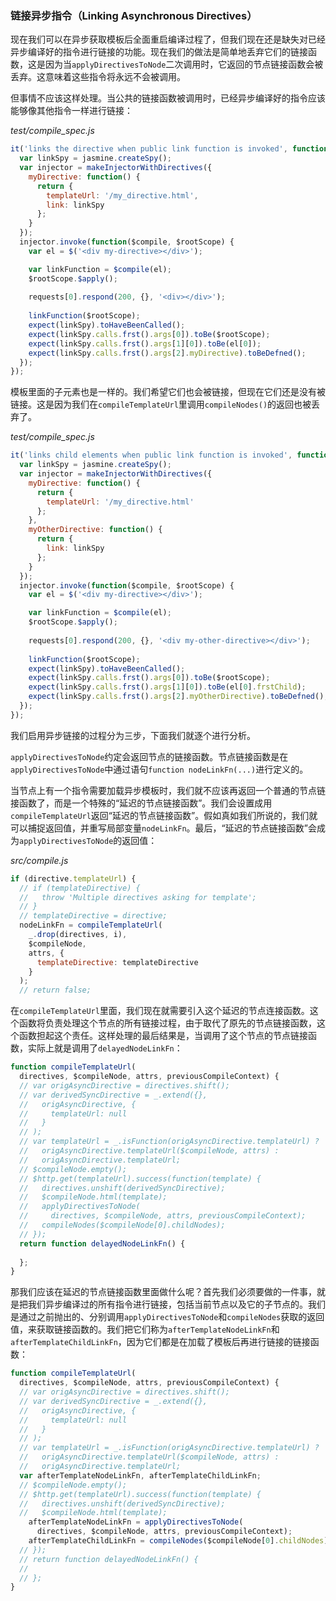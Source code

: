 ### 链接异步指令（Linking Asynchronous Directives）

现在我们可以在异步获取模板后全面重启编译过程了，但我们现在还是缺失对已经异步编译好的指令进行链接的功能。现在我们的做法是简单地丢弃它们的链接函数，这是因为当`applyDirectivesToNode`二次调用时，它返回的节点链接函数会被丢弃。这意味着这些指令将永远不会被调用。

但事情不应该这样处理。当公共的链接函数被调用时，已经异步编译好的指令应该能够像其他指令一样进行链接：

_test/compile_spec.js_

```js
it('links the directive when public link function is invoked', function() {
  var linkSpy = jasmine.createSpy();
  var injector = makeInjectorWithDirectives({
    myDirective: function() {
      return {
        templateUrl: '/my_directive.html',
        link: linkSpy
      };
    }
  });
  injector.invoke(function($compile, $rootScope) {
    var el = $('<div my-directive></div>');

    var linkFunction = $compile(el);
    $rootScope.$apply();
    
    requests[0].respond(200, {}, '<div></div>');
    
    linkFunction($rootScope);
    expect(linkSpy).toHaveBeenCalled();
    expect(linkSpy.calls.frst().args[0]).toBe($rootScope);
    expect(linkSpy.calls.frst().args[1][0]).toBe(el[0]);
    expect(linkSpy.calls.frst().args[2].myDirective).toBeDefned();
  });
});
```

模板里面的子元素也是一样的。我们希望它们也会被链接，但现在它们还是没有被链接。这是因为我们在`compileTemplateUrl`里调用`compileNodes()`的返回也被丢弃了。

_test/compile_spec.js_

```js
it('links child elements when public link function is invoked', function() {
  var linkSpy = jasmine.createSpy();
  var injector = makeInjectorWithDirectives({
    myDirective: function() {
      return {
        templateUrl: '/my_directive.html'
      };
    },
    myOtherDirective: function() {
      return {
        link: linkSpy
      };
    }
  });
  injector.invoke(function($compile, $rootScope) {
    var el = $('<div my-directive></div>');

    var linkFunction = $compile(el);
    $rootScope.$apply();
    
    requests[0].respond(200, {}, '<div my-other-directive></div>');
    
    linkFunction($rootScope);
    expect(linkSpy).toHaveBeenCalled();
    expect(linkSpy.calls.frst().args[0]).toBe($rootScope);
    expect(linkSpy.calls.frst().args[1][0]).toBe(el[0].frstChild);
    expect(linkSpy.calls.frst().args[2].myOtherDirective).toBeDefned();
  });
});
```

我们启用异步链接的过程分为三步，下面我们就逐个进行分析。

`applyDirectivesToNode`约定会返回节点的链接函数。节点链接函数是在`applyDirectivesToNode`中通过语句`function
nodeLinkFn(...)`进行定义的。

当节点上有一个指令需要加载异步模板时，我们就不应该再返回一个普通的节点链接函数了，而是一个特殊的“延迟的节点链接函数”。我们会设置成用`compileTemplateUrl`返回“延迟的节点链接函数”。假如真如我们所说的，我们就可以捕捉返回值，并重写局部变量`nodeLinkFn`。最后，“延迟的节点链接函数”会成为`applyDirectivesToNode`的返回值：

_src/compile.js_

```js
if (directive.templateUrl) {
  // if (templateDirective) {
  //   throw 'Multiple directives asking for template';
  // }
  // templateDirective = directive;
  nodeLinkFn = compileTemplateUrl(
    _.drop(directives, i),
    $compileNode,
    attrs, {
      templateDirective: templateDirective
    }
  );
  // return false;
```

在`compileTemplateUrl`里面，我们现在就需要引入这个延迟的节点连接函数。这个函数将负责处理这个节点的所有链接过程，由于取代了原先的节点链接函数，这个函数担起这个责任。这样处理的最后结果是，当调用了这个节点的节点链接函数，实际上就是调用了`delayedNodeLinkFn`：

```js
function compileTemplateUrl(
  directives, $compileNode, attrs, previousCompileContext) {
  // var origAsyncDirective = directives.shift();
  // var derivedSyncDirective = _.extend({},
  //   origAsyncDirective, {
  //     templateUrl: null
  //   }
  // );
  // var templateUrl = _.isFunction(origAsyncDirective.templateUrl) ?
  //   origAsyncDirective.templateUrl($compileNode, attrs) :
  //   origAsyncDirective.templateUrl;
  // $compileNode.empty();
  // $http.get(templateUrl).success(function(template) {
  //   directives.unshift(derivedSyncDirective);
  //   $compileNode.html(template);
  //   applyDirectivesToNode(
  //     directives, $compileNode, attrs, previousCompileContext);
  //   compileNodes($compileNode[0].childNodes);
  // });
  return function delayedNodeLinkFn() {
    
  };
}
```

那我们应该在延迟的节点链接函数里面做什么呢？首先我们必须要做的一件事，就是把我们异步编译过的所有指令进行链接，包括当前节点以及它的子节点的。我们是通过之前抛出的、分别调用`applyDirectivesToNode`和`compileNodes`获取的返回值，来获取链接函数的。我们把它们称为`afterTemplateNodeLinkFn`和`afterTemplateChildLinkFn`，因为它们都是在加载了模板后再进行链接的链接函数：

```js
function compileTemplateUrl(
  directives, $compileNode, attrs, previousCompileContext) {
  // var origAsyncDirective = directives.shift();
  // var derivedSyncDirective = _.extend({},
  //   origAsyncDirective, {
  //     templateUrl: null
  //   }
  // );
  // var templateUrl = _.isFunction(origAsyncDirective.templateUrl) ?
  //   origAsyncDirective.templateUrl($compileNode, attrs) :
  //   origAsyncDirective.templateUrl;
  var afterTemplateNodeLinkFn, afterTemplateChildLinkFn;
  // $compileNode.empty();
  // $http.get(templateUrl).success(function(template) {
  //   directives.unshift(derivedSyncDirective);
  //   $compileNode.html(template);
    afterTemplateNodeLinkFn = applyDirectivesToNode(
      directives, $compileNode, attrs, previousCompileContext);
    afterTemplateChildLinkFn = compileNodes($compileNode[0].childNodes);
  // });
  // return function delayedNodeLinkFn() {
  // 
  // };
}
```